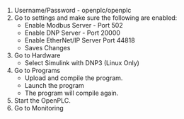 1. Username/Password - openplc/openplc
2. Go to settings and make sure the following are enabled:
	- Enable Modbus Server - Port 502
	- Enable DNP Server - Port 20000
	- Enable EtherNet/IP Server Port 44818
	- Saves Changes
3. Go to Hardware
	- Select Simulink with DNP3 (Linux Only)
4. Go to Programs
	- Upload and compile the program.
	- Launch the program
	- The program will compile again.
5. Start the OpenPLC.
6. Go to Monitoring